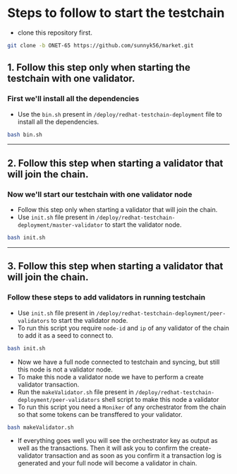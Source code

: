 
# Steps to follow to start the testchain
- clone this repository first.
```bash
git clone -b ONET-65 https://github.com/sunnyk56/market.git
```

## 1. Follow this step only when starting the testchain with one validator.
###  First we'll install all the dependencies

- Use the ```bin.sh``` present in ```/deploy/redhat-testchain-deployment``` file to install all the dependencies.
```bash
bash bin.sh
```
---
## 2. Follow this step when starting a validator that will join the chain.
### Now we'll start our testchain with one validator node
- Follow this step only when starting a validator that will join the chain.
- Use ```init.sh``` file present in ```/deploy/redhat-testchain-deployment/master-validator``` to start the validator node.
```bash
bash init.sh
```
---
## 3. Follow this step when starting a validator that will join the chain.
### Follow these steps to add validators in running testchain
- Use ```init.sh``` file present in ```/deploy/redhat-testchain-deployment/peer-validators``` to start the validator node.
- To run this script you require ```node-id``` and ```ip``` of any validator of the chain to add it as a seed to connect to.
```bash
bash init.sh
```
- Now we have a full node connected to testchain and syncing, but still this node is not a validator node.
- To make this node a validator node we have to perform a create validator transaction.
- Run the ```makeValidator.sh``` file present in ```/deploy/redhat-testchain-deployment/peer-validators``` shell script to make this node a validator
- To run this script you need a ```Moniker``` of any orchestrator from the chain so that some tokens can be transffered to your validator.
```bash
bash makeValidator.sh
```
- If everything goes well you will see the orchestrator key as output as well as the transactions. Then it will ask you to confirm the create-validator transaction and as soon as you confirm it a transaction log is generated and your full node will become a validator in chain.
